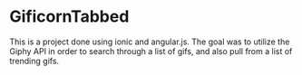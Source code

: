# GificornTabbed

This is a project done using ionic and angular.js. The goal was to utilize the Giphy API in order to search through a list of gifs, and also pull from a list of trending gifs.

